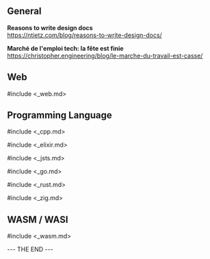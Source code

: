 ## General

**Reasons to write design docs**  
https://ntietz.com/blog/reasons-to-write-design-docs/

**Marché de l'emploi tech: la fête est finie**  
https://christopher.engineering/blog/le-marche-du-travail-est-casse/

## Web

#include <_web.md>

## Programming Language

#include <_cpp.md>

#include <_elixir.md>

#include <_jsts.md>

#include <_go.md>

#include <_rust.md>

#include <_zig.md>

## WASM / WASI

#include <_wasm.md>

--- THE END ---
